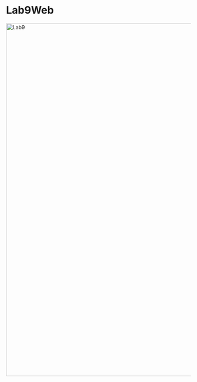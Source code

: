 # Lab9Web

<img width="962" alt="Lab9" src="https://github.com/Hafidza1/Lab9Web/assets/115520666/f66ce42e-5604-4d23-baf1-751410e27285">
